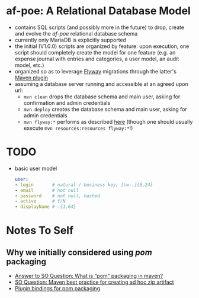 # af-poe: A Relational Database Model

 * contains SQL scripts (and possibly more in the future) to drop, create and
   evolve the _af-poe_ relational database schema
 * currently only MariaDB is explicitly supported
 * the initial (V1.0.0) scripts are organized by feature: upon execution, one
   script should completely create the model for one feature (e.g. an expense
   journal with entries and categories, a user model, an audit model, etc.)
 * organized so as to leverage [Flyway](https://flywaydb.org/) migrations
   through the latter's [Maven plugin](https://flywaydb.org/documentation/maven/)
 * assuming a database server running and accessible at an agreed upon url:
   * `mvn clean` drops the database schema and main user, asking for confirmation
     and admin credentials
   * `mvn deploy` creates the database schema and main user, asking for admin credentials
   * `mvn flyway:*` performs as described [here](https://flywaydb.org/documentation/maven/)
     (though one should usually execute `mvn resources:resources flyway:*`!)

# TODO

 * basic user model
   ```yaml
   user:
   - login       # natural / business key; [\w-.]{6,24}
   - email       # not null
   - password    # not null, hashed
   - active      # Y/N
   - displayName # .{1,64}
   ```

# Notes To Self

  ## Why we initially considered using _*pom*_ packaging

  * [Answer to SO Question: What is “pom” packaging in maven?](https://stackoverflow.com/a/25545817/272939)
  * [SO Question: Maven best practice for creating ad hoc zip artifact](https://stackoverflow.com/questions/7837778/maven-best-practice-for-creating-ad-hoc-zip-artifact)
  * [Plugin bindings for pom packaging](http://maven.apache.org/ref/3.3.3/maven-core/default-bindings.html#Plugin_bindings_for_pom_packaging)
